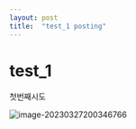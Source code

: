 ```yaml
---
layout: post
title:  "test_1 posting"
---
```


# test_1

첫번째시도

![image-20230327200346766](C:\Users\jasmi\Desktop\git_project\SongEunHwanote-github-blog\SongEunHwa.github.io\images\2023-03-20-first\image-20230327200346766.png)
